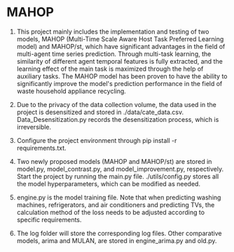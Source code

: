 # MAHOP
1. This project mainly includes the implementation and testing of two models, MAHOP (Multi-Time Scale Aware Host Task Preferred Learning model) 
   and MAHOP/st, which have significant advantages in the field of multi-agent time series prediction. Through multi-task learning, 
   the similarity of different agent temporal features is fully extracted, and the learning effect of the main task is maximized through the help of auxiliary tasks. 
   The MAHOP model has been proven to have the ability to significantly improve the model's prediction performance in the field of waste household appliance recycling. 

2. Due to the privacy of the data collection volume, the data used in the project is desensitized and stored in ./data/cate_data.csv. 
   Data_Desensitization.py records the desensitization process, which is irreversible. 

3. Configure the project environment through pip install -r requirements.txt. 

4. Two newly proposed models (MAHOP and MAHOP/st) are stored in model.py, model_contrast.py, and model_improvement.py, respectively. 
   Start the project by running the main.py file. ./utils/config.py stores all the model hyperparameters, which can be modified as needed. 

5. engine.py is the model training file. Note that when predicting washing machines, refrigerators, and air conditioners and predicting TVs, 
   the calculation method of the loss needs to be adjusted according to specific requirements. 

6. The log folder will store the corresponding log files. Other comparative models, arima and MULAN, are stored in engine_arima.py and old.py.
